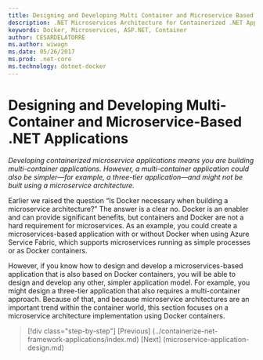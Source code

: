 ```yaml
---
title: Designing and Developing Multi Container and Microservice Based .NET Applications | Microsoft Docs 
description: .NET Microservices Architecture for Containerized .NET Applications | Designing and Developing Multi Container and Microservice Based .NET Applications
keywords: Docker, Microservices, ASP.NET, Container
author: CESARDELATORRE
ms.author: wiwagn
ms.date: 05/26/2017
ms.prod: .net-core
ms.technology: dotnet-docker
---
```

# Designing and Developing Multi-Container and Microservice-Based .NET Applications

*Developing containerized microservice applications means you are building multi-container applications. However, a multi-container application could also be simpler—for example, a three-tier application—and might not be built using a microservice architecture.*

Earlier we raised the question “Is Docker necessary when building a microservice architecture?” The answer is a clear no. Docker is an enabler and can provide significant benefits, but containers and Docker are not a hard requirement for microservices. As an example, you could create a microservices-based application with or without Docker when using Azure Service Fabric, which supports microservices running as simple processes or as Docker containers.

However, if you know how to design and develop a microservices-based application that is also based on Docker containers, you will be able to design and develop any other, simpler application model. For example, you might design a three-tier application that also requires a multi-container approach. Because of that, and because microservice architectures are an important trend within the container world, this section focuses on a microservice architecture implementation using Docker containers.


>[!div class="step-by-step"]
[Previous] (../containerize-net-framework-applications/index.md)
[Next] (microservice-application-design.md)
